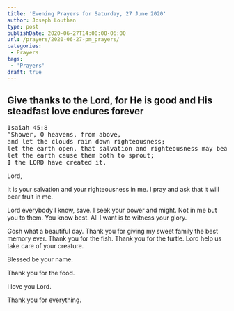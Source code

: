 ```yaml
---
title: 'Evening Prayers for Saturday, 27 June 2020'
author: Joseph Louthan
type: post
publishDate: 2020-06-27T14:00:00-06:00
url: /prayers/2020-06-27-pm_prayers/
categories:
 - Prayers
tags:
 - 'Prayers'
draft: true
---
```

## Give thanks to the Lord, for He is good and His steadfast love endures forever

<pre>
Isaiah 45:8
“Shower, O heavens, from above,
and let the clouds rain down righteousness;
let the earth open, that salvation and righteousness may bear fruit;
let the earth cause them both to sprout;
I the LORD have created it.
</pre>

Lord,

It is your salvation and your righteousness in me.  I pray and ask that it will bear fruit in me.  

Lord everybody I know, save.  I seek your power and might.  Not in me but you to them.  You know best.  All I want is to witness your glory. 

Gosh what a beautiful day.  Thank you for giving my sweet family the best memory ever.  Thank you for the fish. Thank you for the turtle. Lord help us take care of your creature. 

Blessed be your name. 

Thank you for the food. 

I love you Lord. 

Thank you for everything. 
